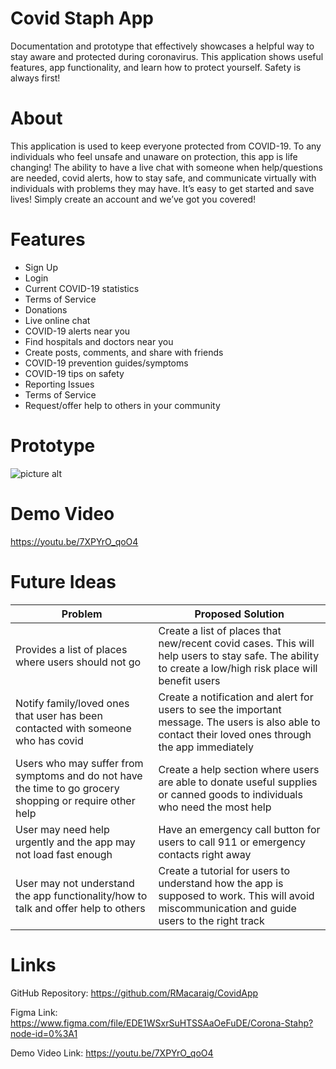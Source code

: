 # Covid Staph App
Documentation and prototype that effectively showcases a helpful way to stay aware and protected during coronavirus. This application shows useful features, app functionality, and learn how to protect yourself. Safety is always first! 

# About
This application is used to keep everyone protected from COVID-19. To any individuals who feel unsafe and unaware on protection, this app is life changing! The ability to have a live chat with someone when help/questions are needed, covid alerts, how to stay safe, and communicate virtually with individuals with problems they may have. It’s easy to get started and save lives! Simply create an account and we’ve got you covered!  

# Features
* Sign Up
* Login
* Current COVID-19 statistics
* Terms of Service
* Donations 
* Live online chat
* COVID-19 alerts near you
* Find hospitals and doctors near you 
* Create posts, comments, and share with friends
* COVID-19 prevention guides/symptoms 
* COVID-19 tips on safety
* Reporting Issues
* Terms of Service 
* Request/offer help to others in your community 

# Prototype
![picture alt](https://github.com/RMacaraig/CovidApp/blob/main/CovidStahp.png/200x150)


# Demo Video
https://youtu.be/7XPYrO_qoO4

# Future Ideas
| Problem  | Proposed Solution |
| ------------- | ------------- |
| Provides a list of places where users should not go | Create a list of places that new/recent covid cases. This will help users to stay safe. The ability to create a low/high risk place will benefit users  |
| Notify family/loved ones that user has been contacted with someone who has covid  | Create a notification and alert for users to see the important message. The users is also able to contact their loved ones through the app immediately  |
| Users who may suffer from symptoms and do not have the time to go grocery shopping or require other help  | Create a help section where users are able to donate useful supplies or canned goods to individuals who need the most help   |
| User may need help urgently and the app may not load fast enough | Have an emergency call button for users to call 911 or emergency contacts right away  |
| User may not understand the app functionality/how to talk and offer help to others  | Create a tutorial for users to understand how the app is supposed to work. This will avoid miscommunication and guide users to the right track  |

# Links
GitHub Repository:
https://github.com/RMacaraig/CovidApp

Figma Link:
https://www.figma.com/file/EDE1WSxrSuHTSSAaOeFuDE/Corona-Stahp?node-id=0%3A1

Demo Video Link:
https://youtu.be/7XPYrO_qoO4


